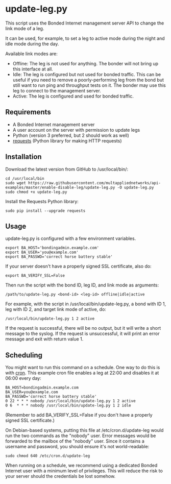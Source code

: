 # update-leg.py

This script uses the Bonded Internet management server API to change the link mode of a leg.

It can be used, for example, to set a leg to active mode during the night and idle mode during the day.

Available link modes are:

* Offline: The leg is not used for anything. The bonder will not bring up this interface at all.
* Idle: The leg is configured but not used for bonded traffic. This can be useful if you need to remove a poorly-performing leg from the bond but still want to run ping and throughput tests on it. The bonder may use this leg to connect to the management server.
* Active: The leg is configured and used for bonded traffic.

## Requirements

* A Bonded Internet management server
* A user account on the server with permission to update legs
* Python (version 3 preferred, but 2 should work as well)
* [requests](http://python-requests.org) (Python library for making HTTP requests)

## Installation

Download the latest version from GitHub to /usr/local/bin/:

```
cd /usr/local/bin
sudo wget https://raw.githubusercontent.com/multappliednetworks/api-examples/master/enable-disable-leg/update-leg.py -O update-leg.py
sudo chmod +x update-leg.py
```
Install the Requests Python library:

```
sudo pip install --upgrade requests
```

## Usage

update-leg.py is configured with a few environment variables.

```
export BA_HOST='bondingadmin.example.com'
export BA_USER='you@example.com'
export BA_PASSWD='correct horse battery stable'
```

If your server doesn't have a properly signed SSL certificate, also do:
```
export BA_VERIFY_SSL=False
```

Then run the script with the bond ID, leg ID, and link mode as arguments:

```
/path/to/update-leg.py <bond-id> <leg-id> offline|idle|active
```

For example, with the script in /usr/local/bin/update-leg.py, a bond with ID 1, leg with ID 2, and target link mode of active, do:

```
/usr/local/bin/update-leg.py 1 2 active
```

If the request is successful, there will be no output, but it will write a short message to the syslog. If the request is unsuccessful, it will print an error message and exit with return value 1.


## Scheduling

You might want to run this command on a schedule. One way to do this is with [cron](http://man7.org/linux/man-pages/man5/crontab.5.html). This example cron file enables a leg at 22:00 and disables it at 06:00 every day:

```
BA_HOST=bondingadmin.example.com
BA_USER=you@example.com
BA_PASSWD='correct horse battery stable'
0 22 * * * nobody /usr/local/bin/update-leg.py 1 2 active
0 6  * * * nobody /usr/local/bin/update-leg.py 1 2 idle
```

(Remember to add BA_VERIFY_SSL=False if you don't have a properly signed SSL certificate.)

On Debian-based systems, putting this file at /etc/cron.d/update-leg would run the two commands as the "nobody" user. Error messages would be forwarded to the mailbox of the "nobody" user. Since it contains a username and password, you should ensure it's not world-readable:

```
sudo chmod 640 /etc/cron.d/update-leg
```

When running on a schedule, we recommend using a dedicated Bonded Internet user with a minimum level of privileges. This will reduce the risk to your server should the credentials be lost somehow.

